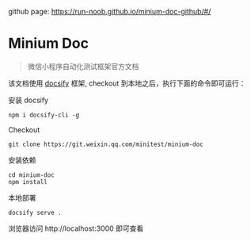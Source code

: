 github page: https://run-noob.github.io/minium-doc-github/#/
# Minium Doc

> 微信小程序自动化测试框架官方文档

该文档使用 [docsify](https://docsify.js.org/#/zh-cn/quickstart) 框架, checkout 到本地之后，执行下面的命令即可运行：

安装 docsify
```shell
npm i docsify-cli -g
```

Checkout 
```shell
git clone https://git.weixin.qq.com/minitest/minium-doc
```

安装依赖
```shell
cd minium-doc
npm install
```

本地部署
```shell
docsify serve .
```

浏览器访问 http://localhost:3000 即可查看

